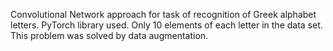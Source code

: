 Convolutional Network approach for task of recognition of Greek alphabet letters. PyTorch library used. Only 10 elements of each letter in the data set. This problem was solved by data augmentation.

